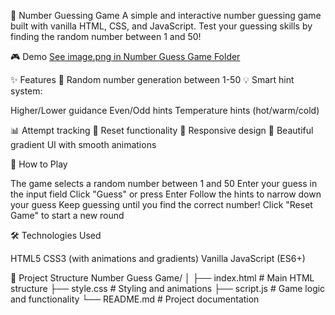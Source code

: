🎯 Number Guessing Game
A simple and interactive number guessing game built with vanilla HTML, CSS, and JavaScript. Test your guessing skills by finding the random number between 1 and 50!

🎮 Demo [See image.png in Number Guess Game Folder](image.png)

✨ Features
🎲 Random number generation between 1-50
💡 Smart hint system:

Higher/Lower guidance
Even/Odd hints
Temperature hints (hot/warm/cold)


📊 Attempt tracking
🔄 Reset functionality
📱 Responsive design
🎨 Beautiful gradient UI with smooth animations

🚀 How to Play

The game selects a random number between 1 and 50
Enter your guess in the input field
Click "Guess" or press Enter
Follow the hints to narrow down your guess
Keep guessing until you find the correct number!
Click "Reset Game" to start a new round

🛠️ Technologies Used

HTML5
CSS3 (with animations and gradients)
Vanilla JavaScript (ES6+)

📁 Project Structure
Number Guess Game/
│
├── index.html          # Main HTML structure
├── style.css           # Styling and animations
├── script.js           # Game logic and functionality
└── README.md           # Project documentation